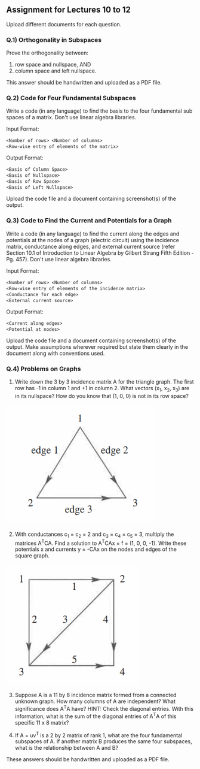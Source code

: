 ## Assignment for Lectures 10 to 12

Upload different documents for each question.

### Q.1) Orthogonality in Subspaces

Prove the orthogonality between:
1. row space and nullspace, AND
2. column space and left nullspace.

This answer should be handwritten and uploaded as a PDF file.

### Q.2) Code for Four Fundamental Subspaces

Write a code (in any language) to find the basis to the four fundamental sub spaces of a matrix. Don't use linear algebra libraries.

Input Format:

```
<Number of rows> <Number of columns>
<Row-wise entry of elements of the matrix>
```

Output Format:

```
<Basis of Column Space>
<Basis of Nullspace>
<Basis of Row Space>
<Basis of Left Nullspace>
```

Upload the code file and a document containing screenshot(s) of the output.

### Q.3) Code to Find the Current and Potentials for a Graph

Write a code (in any language) to find the current along the edges and potentials at the nodes of a graph (electric circuit) using the incidence matrix, conductance along edges, and external current source (refer Section 10.1 of Introduction to Linear Algebra by Gilbert Strang Fifth Edition - Pg. 457). Don't use linear algebra libraries.

Input Format:

```
<Number of rows> <Number of columns>
<Row-wise entry of elements of the incidence matrix>
<Conductance for each edge>
<External current source>
```

Output Format:

```
<Current along edges>
<Potential at nodes>
```

Upload the code file and a document containing screenshot(s) of the output. Make assumptions wherever required but state them clearly in the document along with conventions used.

### Q.4) Problems on Graphs

1. Write down the 3 by 3 incidence matrix A for the triangle graph. The first row has -1 in column 1 and +1 in column 2. What vectors (x<sub>1</sub>, x<sub>2</sub>, x<sub>3</sub>) are in its nullspace? How do you know that (1, 0, 0) is not in its row space?

![Triangle Network](Images/Assignment_Triangle_Lec10to12.PNG)

2. With conductances c<sub>1</sub> = c<sub>2</sub> = 2 and c<sub>3</sub> = c<sub>4</sub> = c<sub>5</sub> = 3, multiply the matrices A<sup>T</sup>CA. Find a solution to A<sup>T</sup>CAx = f = (1, 0, 0, -1). Write these potentials x and currents y = -CAx on the nodes and edges of the square graph.

![Square Network](Images/Assignment_Square_Lec10to12.PNG)

3. Suppose A is a 11 by 8 incidence matrix formed from a connected unknown graph. How many columns of A are independent? What significance does A<sup>T</sup>A have? HINT: Check the diagonal entries. With this information, what is the sum of the diagonal entries of A<sup>T</sup>A of this specific 11 x 8 matrix?

4. If A = uv<sup>T</sup> is a 2 by 2 matrix of rank 1, what are the four fundamental subspaces of A. If another matrix B produces the same four subspaces, what is the relationship between A and B?

These answers should be handwritten and uploaded as a PDF file.
